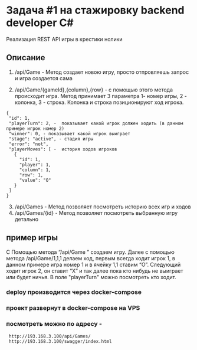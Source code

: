 # Задача #1 на стажировку backend developer C#

Реализация REST API игры в крестики нолики

## Описание

   1. /api/Game - Метод создает новою игру, просто отпровляешь запрос и игра создается сама

  
   2. /api/Game/{gameId},{column},{row} - с помощью этого метода происходит игра. Метод
      принимает 3 параметра 1- номер игры, 2 - колонка, 3 - строка. Колонка и строка позиционируют ход игрока.  
  
    {
     "id": 1,
     "playerTurn": 2, -  показывает какой игрок должен ходить (в данном примере игрок номер 2)
     "winner": 0, - показывает какой игрок выиграет 
     "stage": "active", - стадия игры
     "error": "not",
     "playerMoves": [ -  история ходов игроков 
       {
         "id": 1, 
         "player": 1,
         "column": 1,
         "row": 1,
         "value": "O"
       }
     ]
    }
   
   3. /api/Games - Метод позволяет посмотреть историю всех игр и ходов 
   4. /api/Games/{id} - Метод позволяет посмотреть выбранную игру детально 

## пример игры 
  С Помощью метода  “/api/Game ”  создаем игру.  Далее с помощью метода /api/Game/1,1,1 делаем ход, первым всегда ходит игрок 1, в данном примере игра номер 1 и в ячейку 1,1 ставим “О”.
  Следующий ходит игрок 2, он ставит “X” и так далее пока кто нибудь не выиграет или будет ничья.
  В поле "playerTurn" можно посмотреть кто ходит.

###  deploy производится через docker-compose
###  проект развернут в docker-compose на VPS
###  посмотреть можно по адресу - 
     http://193.168.3.100/api/Games/ 
     http://193.168.3.100/swagger/index.html











